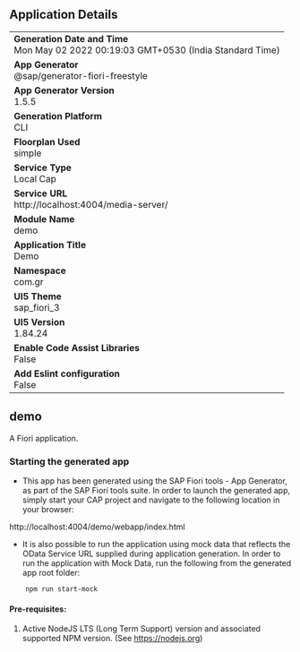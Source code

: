 ## Application Details
|               |
| ------------- |
|**Generation Date and Time**<br>Mon May 02 2022 00:19:03 GMT+0530 (India Standard Time)|
|**App Generator**<br>@sap/generator-fiori-freestyle|
|**App Generator Version**<br>1.5.5|
|**Generation Platform**<br>CLI|
|**Floorplan Used**<br>simple|
|**Service Type**<br>Local Cap|
|**Service URL**<br>http://localhost:4004/media-server/
|**Module Name**<br>demo|
|**Application Title**<br>Demo|
|**Namespace**<br>com.gr|
|**UI5 Theme**<br>sap_fiori_3|
|**UI5 Version**<br>1.84.24|
|**Enable Code Assist Libraries**<br>False|
|**Add Eslint configuration**<br>False|

## demo

A Fiori application.

### Starting the generated app

-   This app has been generated using the SAP Fiori tools - App Generator, as part of the SAP Fiori tools suite.  In order to launch the generated app, simply start your CAP project and navigate to the following location in your browser:

http://localhost:4004/demo/webapp/index.html

- It is also possible to run the application using mock data that reflects the OData Service URL supplied during application generation.  In order to run the application with Mock Data, run the following from the generated app root folder:

```
    npm run start-mock
```

#### Pre-requisites:

1. Active NodeJS LTS (Long Term Support) version and associated supported NPM version.  (See https://nodejs.org)


